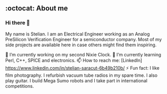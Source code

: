## :octocat: About me

### Hi there 👋
My name is Stelian. I am an Electrical Engineer working as an Analog PreSilicon Verification Engineer for a semiconductor company. Most of my side projects are available here in case others might find them inspiring. 

🔭 I’m currently working on my second Nixie Clock.
🌱 I’m currently learning Perl, C++, SPICE and electronics.
📫 How to reach me: [LinkedIn] https://www.linkedin.com/in/stelian-saracut-6b49b210b/
⚡ Fun fact: I like film photography. I refurbish vacuum tube radios in my spare time. I also play guitar. I build Mega Sumo robots and I take part in international competitions.
